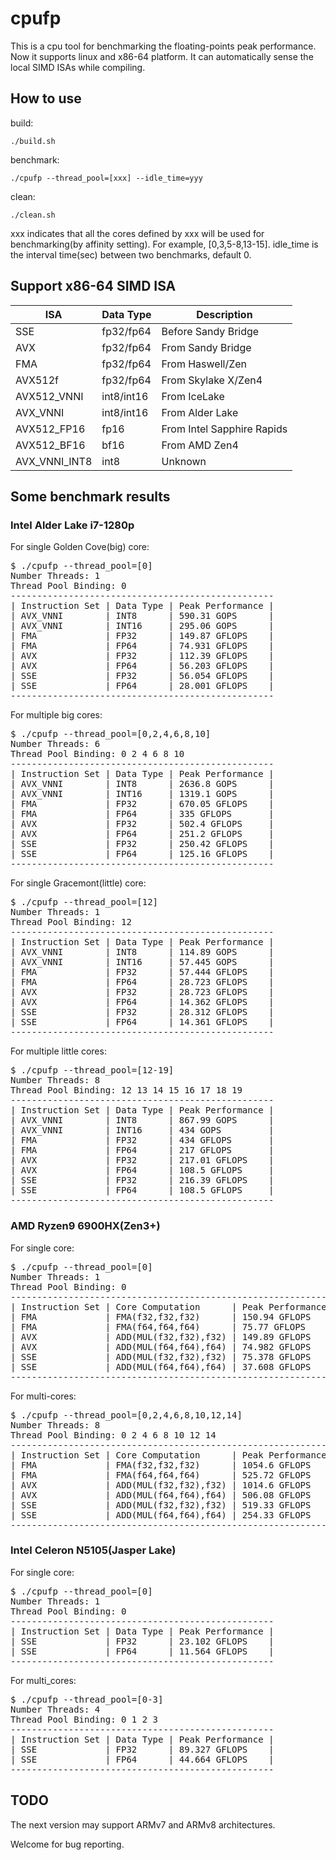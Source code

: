 # cpufp

This is a cpu tool for benchmarking the floating-points peak performance. Now it supports linux and x86-64 platform. It can automatically sense the local SIMD ISAs while compiling.

## How to use

build:

`./build.sh`

benchmark:

`./cpufp --thread_pool=[xxx] --idle_time=yyy`

clean:

`./clean.sh`

xxx indicates that all the cores defined by xxx will be used for benchmarking(by affinity setting). For example, [0,3,5-8,13-15].
idle_time is the interval time(sec) between two benchmarks, default 0.

## Support x86-64 SIMD ISA

|ISA|Data Type|Description|
| ------------ | ------------ | ------------ |
|SSE|fp32/fp64|Before Sandy Bridge|
|AVX|fp32/fp64|From Sandy Bridge|
|FMA|fp32/fp64|From Haswell/Zen|
|AVX512f|fp32/fp64|From Skylake X/Zen4|
|AVX512_VNNI|int8/int16|From IceLake|
|AVX_VNNI|int8/int16|From Alder Lake|
|AVX512_FP16|fp16|From Intel Sapphire Rapids|
|AVX512_BF16|bf16|From AMD Zen4|
|AVX_VNNI_INT8|int8|Unknown|

## Some benchmark results

### Intel Alder Lake i7-1280p

For single Golden Cove(big) core:

<pre>
$ ./cpufp --thread_pool=[0]
Number Threads: 1
Thread Pool Binding: 0
--------------------------------------------------
| Instruction Set | Data Type | Peak Performance |
| AVX_VNNI        | INT8      | 590.31 GOPS      |
| AVX_VNNI        | INT16     | 295.06 GOPS      |
| FMA             | FP32      | 149.87 GFLOPS    |
| FMA             | FP64      | 74.931 GFLOPS    |
| AVX             | FP32      | 112.39 GFLOPS    |
| AVX             | FP64      | 56.203 GFLOPS    |
| SSE             | FP32      | 56.054 GFLOPS    |
| SSE             | FP64      | 28.001 GFLOPS    |
--------------------------------------------------
</pre>

For multiple big cores:

<pre>
$ ./cpufp --thread_pool=[0,2,4,6,8,10]
Number Threads: 6
Thread Pool Binding: 0 2 4 6 8 10
--------------------------------------------------
| Instruction Set | Data Type | Peak Performance |
| AVX_VNNI        | INT8      | 2636.8 GOPS      |
| AVX_VNNI        | INT16     | 1319.1 GOPS      |
| FMA             | FP32      | 670.05 GFLOPS    |
| FMA             | FP64      | 335 GFLOPS       |
| AVX             | FP32      | 502.4 GFLOPS     |
| AVX             | FP64      | 251.2 GFLOPS     |
| SSE             | FP32      | 250.42 GFLOPS    |
| SSE             | FP64      | 125.16 GFLOPS    |
--------------------------------------------------
</pre>

For single Gracemont(little) core:

<pre>
$ ./cpufp --thread_pool=[12]
Number Threads: 1
Thread Pool Binding: 12
--------------------------------------------------
| Instruction Set | Data Type | Peak Performance |
| AVX_VNNI        | INT8      | 114.89 GOPS      |
| AVX_VNNI        | INT16     | 57.445 GOPS      |
| FMA             | FP32      | 57.444 GFLOPS    |
| FMA             | FP64      | 28.723 GFLOPS    |
| AVX             | FP32      | 28.723 GFLOPS    |
| AVX             | FP64      | 14.362 GFLOPS    |
| SSE             | FP32      | 28.312 GFLOPS    |
| SSE             | FP64      | 14.361 GFLOPS    |
--------------------------------------------------
</pre>

For multiple little cores:

<pre>
$ ./cpufp --thread_pool=[12-19]
Number Threads: 8
Thread Pool Binding: 12 13 14 15 16 17 18 19
--------------------------------------------------
| Instruction Set | Data Type | Peak Performance |
| AVX_VNNI        | INT8      | 867.99 GOPS      |
| AVX_VNNI        | INT16     | 434 GOPS         |
| FMA             | FP32      | 434 GFLOPS       |
| FMA             | FP64      | 217 GFLOPS       |
| AVX             | FP32      | 217.01 GFLOPS    |
| AVX             | FP64      | 108.5 GFLOPS     |
| SSE             | FP32      | 216.39 GFLOPS    |
| SSE             | FP64      | 108.5 GFLOPS     |
--------------------------------------------------
</pre>

### AMD Ryzen9 6900HX(Zen3+)

For single core:

<pre>
$ ./cpufp --thread_pool=[0]
Number Threads: 1
Thread Pool Binding: 0
--------------------------------------------------------------
| Instruction Set | Core Computation      | Peak Performance |
| FMA             | FMA(f32,f32,f32)      | 150.94 GFLOPS    |
| FMA             | FMA(f64,f64,f64)      | 75.77 GFLOPS     |
| AVX             | ADD(MUL(f32,f32),f32) | 149.89 GFLOPS    |
| AVX             | ADD(MUL(f64,f64),f64) | 74.982 GFLOPS    |
| SSE             | ADD(MUL(f32,f32),f32) | 75.378 GFLOPS    |
| SSE             | ADD(MUL(f64,f64),f64) | 37.608 GFLOPS    |
--------------------------------------------------------------
</pre>

For multi-cores:

<pre>
$ ./cpufp --thread_pool=[0,2,4,6,8,10,12,14]
Number Threads: 8
Thread Pool Binding: 0 2 4 6 8 10 12 14
--------------------------------------------------------------
| Instruction Set | Core Computation      | Peak Performance |
| FMA             | FMA(f32,f32,f32)      | 1054.6 GFLOPS    |
| FMA             | FMA(f64,f64,f64)      | 525.72 GFLOPS    |
| AVX             | ADD(MUL(f32,f32),f32) | 1014.6 GFLOPS    |
| AVX             | ADD(MUL(f64,f64),f64) | 506.08 GFLOPS    |
| SSE             | ADD(MUL(f32,f32),f32) | 519.33 GFLOPS    |
| SSE             | ADD(MUL(f64,f64),f64) | 254.33 GFLOPS    |
--------------------------------------------------------------
</pre>

### Intel Celeron N5105(Jasper Lake)

For single core:

<pre>
$ ./cpufp --thread_pool=[0]
Number Threads: 1
Thread Pool Binding: 0
--------------------------------------------------
| Instruction Set | Data Type | Peak Performance |
| SSE             | FP32      | 23.102 GFLOPS    |
| SSE             | FP64      | 11.564 GFLOPS    |
--------------------------------------------------
</pre>

For multi_cores:

<pre>
$ ./cpufp --thread_pool=[0-3]
Number Threads: 4
Thread Pool Binding: 0 1 2 3
--------------------------------------------------
| Instruction Set | Data Type | Peak Performance |
| SSE             | FP32      | 89.327 GFLOPS    |
| SSE             | FP64      | 44.664 GFLOPS    |
--------------------------------------------------
</pre>

## TODO

The next version may support ARMv7 and ARMv8 architectures.

Welcome for bug reporting.
